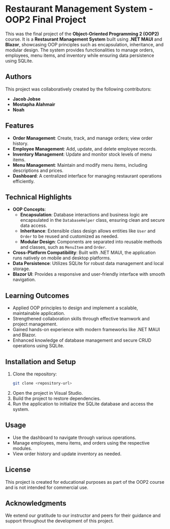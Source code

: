 # Restaurant Management System - OOP2 Final Project

This was the final project of the **Object-Oriented Programming 2 (OOP2)** course. It is a **Restaurant Management System** built using **.NET MAUI** and **Blazor**, showcasing OOP principles such as encapsulation, inheritance, and modular design. The system provides functionalities to manage orders, employees, menu items, and inventory while ensuring data persistence using SQLite.

## Authors
This project was collaboratively created by the following contributors:
- **Jacob Jobse**
- **Mostapha Alahmair**
- **Noah**

## Features
- **Order Management**: Create, track, and manage orders; view order history.
- **Employee Management**: Add, update, and delete employee records.
- **Inventory Management**: Update and monitor stock levels of menu items.
- **Menu Management**: Maintain and modify menu items, including descriptions and prices.
- **Dashboard**: A centralized interface for managing restaurant operations efficiently.

## Technical Highlights
- **OOP Concepts**:
  - **Encapsulation**: Database interactions and business logic are encapsulated in the `DatabaseHelper` class, ensuring clean and secure data access.
  - **Inheritance**: Extensible class design allows entities like `User` and `Order` to be reused and customized as needed.
  - **Modular Design**: Components are separated into reusable methods and classes, such as `MenuItem` and `Order`.
- **Cross-Platform Compatibility**: Built with .NET MAUI, the application runs natively on mobile and desktop platforms.
- **Data Persistence**: Utilizes SQLite for robust data management and local storage.
- **Blazor UI**: Provides a responsive and user-friendly interface with smooth navigation.

## Learning Outcomes
- Applied OOP principles to design and implement a scalable, maintainable application.
- Strengthened collaboration skills through effective teamwork and project management.
- Gained hands-on experience with modern frameworks like .NET MAUI and Blazor.
- Enhanced knowledge of database management and secure CRUD operations using SQLite.

## Installation and Setup
1. Clone the repository:
   ```bash
   git clone <repository-url>
   ```
2. Open the project in Visual Studio.
3. Build the project to restore dependencies.
4. Run the application to initialize the SQLite database and access the system.

## Usage
- Use the dashboard to navigate through various operations.
- Manage employees, menu items, and orders using the respective modules.
- View order history and update inventory as needed.

## License
This project is created for educational purposes as part of the OOP2 course and is not intended for commercial use.

## Acknowledgments
We extend our gratitude to our instructor and peers for their guidance and support throughout the development of this project.

